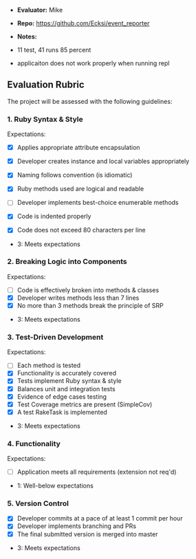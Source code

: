 * **Evaluator:** Mike
* **Repo:**  https://github.com/Ecksi/event_reporter
* **Notes:**

* 11 test, 41 runs 85 percent
* applicaiton does not work properly when running repl

## Evaluation Rubric

The project will be assessed with the following guidelines:

### 1. Ruby Syntax & Style

Expectations:

- [x] Applies appropriate attribute encapsulation
- [x] Developer creates instance and local variables appropriately
- [x] Naming follows convention (is idiomatic)
- [x] Ruby methods used are logical and readable
- [ ] Developer implements best-choice enumerable methods
- [x] Code is indented properly
- [x] Code does not exceed 80 characters per line


* 3: Meets expectations

### 2. Breaking Logic into Components

Expectations:

- [ ] Code is effectively broken into methods & classes
- [x] Developer writes methods less than 7 lines
- [x] No more than 3 methods break the principle of SRP

* 3: Meets expectations


### 3. Test-Driven Development

Expectations:

- [ ] Each method is tested
- [x] Functionality is accurately covered
- [x] Tests implement Ruby syntax & style
- [x] Balances unit and integration tests
- [x] Evidence of edge cases testing
- [x] Test Coverage metrics are present (SimpleCov)
- [x] A test RakeTask is implemented

* 3: Meets expectations


### 4. Functionality

Expectations:

- [ ] Application meets all requirements (extension not req'd)

* 1: Well-below expectations


### 5. Version Control

- [x] Developer commits at a pace of at least 1 commit per hour
- [x] Developer implements branching and PRs
- [x] The final submitted version is merged into master

* 3: Meets expectations

